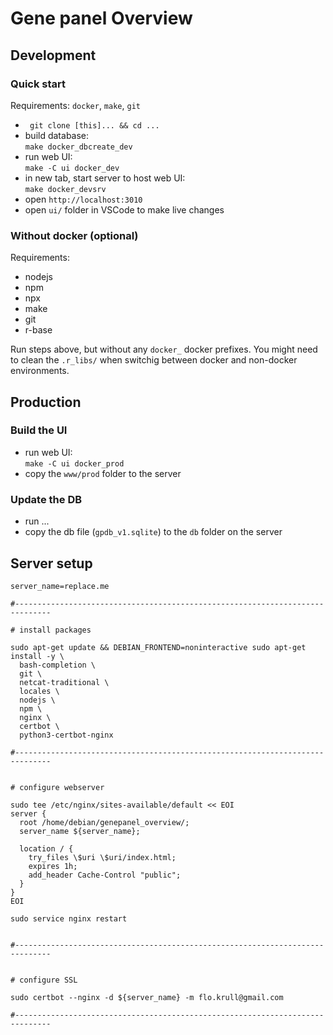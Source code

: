 # Gene panel Overview

## Development

### Quick start

Requirements: `docker`, `make`, `git`

* ` git clone [this]... && cd ...`
* build database:  
  `make docker_dbcreate_dev`
* run web UI:  
  `make -C ui docker_dev`
* in new tab, start server to host web UI:  
  `make docker_devsrv`
* open `http://localhost:3010`
* open `ui/` folder in VSCode to make live changes

### Without docker (optional)

Requirements:
* nodejs
* npm
* npx
* make
* git
* r-base

Run steps above, but without any `docker_` docker prefixes.
You might need to clean the `.r_libs/` when switchig between
docker and non-docker environments.

## Production

### Build the UI

* run web UI:  
  `make -C ui docker_prod`
* copy the `www/prod` folder to the server

### Update the DB

* run ...
* copy the db file (`gpdb_v1.sqlite`) to the `db` folder on the server

## Server setup

```
server_name=replace.me

#------------------------------------------------------------------------------

# install packages

sudo apt-get update && DEBIAN_FRONTEND=noninteractive sudo apt-get install -y \
  bash-completion \
  git \
  netcat-traditional \
  locales \
  nodejs \
  npm \
  nginx \
  certbot \
  python3-certbot-nginx

#------------------------------------------------------------------------------


# configure webserver

sudo tee /etc/nginx/sites-available/default << EOI
server {
  root /home/debian/genepanel_overview/;
  server_name ${server_name};

  location / {
    try_files \$uri \$uri/index.html;
    expires 1h;
    add_header Cache-Control "public";
  }
}
EOI

sudo service nginx restart


#------------------------------------------------------------------------------


# configure SSL

sudo certbot --nginx -d ${server_name} -m flo.krull@gmail.com

#------------------------------------------------------------------------------
```
